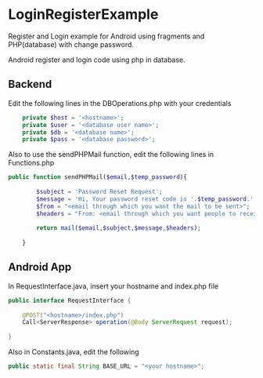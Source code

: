 # LoginRegisterExample
Register and Login example for Android using fragments and PHP(database) with change password.

Android register and login code using php in database.

## Backend

Edit the following lines in the DBOperations.php with your credentials
```php
    private $host = '<hostname>';
    private $user = '<database user name>';
    private $db = '<database name>';
    private $pass = '<database password>';
```
Also to use the sendPHPMail function, edit the following lines in Functions.php
```php
public function sendPHPMail($email,$temp_password){
 
        $subject = 'Password Reset Request';
        $message = 'Hi, Your password reset code is '.$temp_password.' . This code expires in 5 minutes. Enter this code within 5 minutes to reset your password. ';
        $from = "<email through which you want the mail to be sent>";
        $headers = "From: <email through which you want people to receive email from>" . $from;
 
        return mail($email,$subject,$message,$headers);
 
    }
```

## Android App

In RequestInterface.java, insert your hostname and index.php file
```java
public interface RequestInterface {
 
    @POST("<hostname>/index.php")
    Call<ServerResponse> operation(@Body ServerRequest request);
 
}
```

Also in Constants.java, edit the following
```java
public static final String BASE_URL = "<your hostname>";
```

